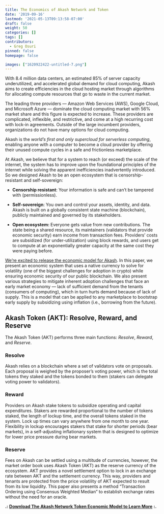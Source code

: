 ```yaml
---
title: The Economics of Akash Network and Token
date: '2019-09-16'
lastmod: '2021-05-13T09:13:58-07:00'
draft: false
weight: 50
categories: []
tags: []
contributors:
  - Greg Osuri
pinned: false
homepage: false

images: ["1620922422-untitled-7.png"]
---
```

With 8.4 million data centers, an estimated 85% of server capacity underutilized, and accelerated global demand for cloud computing, Akash aims to create efficiencies in the cloud hosting market through algorithms for allocating compute resources that go to waste in the current market.

The leading three providers — Amazon Web Services (AWS), Google Cloud, and Microsoft Azure — dominate the cloud computing market with 56% market share and this figure is expected to increase. These providers are complicated, inflexible, and restrictive, and come at a high recurring cost with lock-in agreements. Outside of the large incumbent providers, organizations do not have many options for cloud computing.

Akash is the _world’s first and only supercloud for serverless computing_, enabling anyone with a computer to become a cloud provider by offering their unused compute cycles in a safe and frictionless marketplace.

At Akash, we believe that for a system to reach (or exceed) the scale of the internet, the system has to improve upon the foundational principles of the internet while solving the apparent inefficiencies inadvertently introduced. So we designed Akash to be an open ecosystem that is censorship-resistant and self-sovereign:

*   **Censorship resistant**: Your information is safe and can’t be tampered with (permissionless).
    
*   **Self-sovereign**: You own and control your assets, identity, and data. Akash is built on a globally consistent state machine (blockchain), publicly maintained and governed by its stakeholders.
    
*   **Open ecosystem:** Everyone gets value from new contributions. The state being a shared resource, its maintainers (validators that provide economic security) earn income from transaction fees. Providers’ costs are subsidized (for under-utilization) using block rewards, and users get to compute at an exponentially greater capacity at the same cost they were paying before.
    

[We’re excited to release the economic model for Akash](https://akash.network/l/econ-paper). In this paper, we present an economic system that uses a native currency to solve for volatility (one of the biggest challenges for adoption in crypto) while ensuring economic security of our public blockchain. We also present various strategies to mitigate inherent adoption challenges that face an early market economy — lack of sufficient demand from the tenants (consumers of computing), which in turn hurts demand because of lack of supply. This is a model that can be applied to any marketplace to bootstrap early supply by subsidizing using inflation (i.e., borrowing from the future).

Akash Token (AKT): Resolve, Reward, and Reserve
-----------------------------------------------

The Akash Token (AKT) performs three main functions: _Resolve_, _Reward_, and _Reserve_.

### **Resolve**

Akash relies on a blockchain where a set of validators vote on proposals. Each proposal is weighed by the proposer’s voting power, which is the total tokens they staked and the tokens bonded to them (stakers can delegate voting power to validators). 

### **Reward**

Providers on Akash stake tokens to subsidize operating and capital expenditures. Stakers are rewarded proportional to the number of tokens staked, the length of lockup time, and the overall tokens staked in the system. Lock up times can vary anywhere from one month to one year. Flexibility in lockup encourages stakers that stake for shorter periods (bear markets), in a self-adjusting inflationary system that is designed to optimize for lower price pressure during bear markets.

### **Reserve**

Fees on Akash can be settled using a multitude of currencies, however, the market order book uses Akash Token (AKT) as the reserve currency of the ecosystem. AKT provides a novel settlement option to lock in an exchange rate between AKT and the settlement currency. This way, providers and tenants are protected from the price volatility of AKT expected to result from its low liquidity. This paper also presents a method “Transaction Ordering using Consensus Weighted Median” to establish exchange rates without the need for an oracle.  
  
  

**.:** [**Download The Akash Network Token Economic Model to Learn More**](https://akash.network/l/econ-paper) **:.**